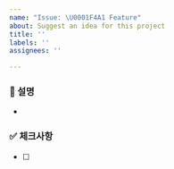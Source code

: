 ```yaml
---
name: "Issue: \U0001F4A1 Feature"
about: Suggest an idea for this project
title: ''
labels: ''
assignees: ''

---
```


### 📝 설명

- 

### ✅ 체크사항

- [ ]
